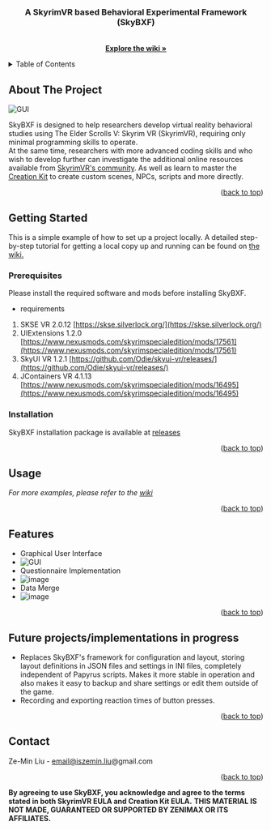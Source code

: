 <div id="top"></div>

<h3 align="center">A SkyrimVR based Behavioral Experimental Framework (SkyBXF)</h3>

  <p align="center">
    <br />
    <a href="https://github.com/ZeminL/SkyBXF/wiki"><strong>Explore the wiki »</strong></a>
    <br />
  </p>
</div>



<!-- TABLE OF CONTENTS -->
<details>
  <summary>Table of Contents</summary>
  <ol>
    <li>
      <a href="#about-the-project">About The Project</a>
    <li>
      <a href="#getting-started">Getting Started</a>
      <ul>
        <li><a href="#prerequisites">Prerequisites</a></li>
        <li><a href="#installation">Installation</a></li>
      </ul>
    </li>
    <li><a href="#usage">Usage</a></li>
    <li><a href="#Features">Features</a></li>
    <li><a href="#contact">Contact</a></li>
  </ol>
</details>



<!-- ABOUT THE PROJECT -->
## About The Project

![GUI](https://user-images.githubusercontent.com/104492587/182148260-dc75965e-d387-4eaf-8841-eca6450fe6f9.png)

SkyBXF is designed to help researchers develop virtual reality behavioral studies using The Elder Scrolls V: Skyrim VR (SkyrimVR), requiring only minimal programming skills to operate. 
<br />
At the same time, researchers with more advanced coding skills and who wish to develop further can investigate the additional online resources available from [SkyrimVR's community](https://www.nexusmods.com/skyrimspecialedition/mods/categories/108/). As well as learn to master the [Creation Kit](https://www.creationkit.com/) to create custom scenes, NPCs, scripts and more directly.

<p align="right">(<a href="#top">back to top</a>)</p>

<!-- GETTING STARTED -->
## Getting Started

This is a simple example of how to set up a project locally. A detailed step-by-step tutorial for getting a local copy up and running can be found on [the wiki.](https://github.com/ZeminL/SkyBXF/wiki)
### Prerequisites

Please install the required software and mods before installing SkyBXF.
* requirements
1. SKSE VR 2.0.12 [https://skse.silverlock.org/](https://skse.silverlock.org/)
2. UIExtensions 1.2.0 [https://www.nexusmods.com/skyrimspecialedition/mods/17561](https://www.nexusmods.com/skyrimspecialedition/mods/17561)
3. SkyUI VR 1.2.1 [https://github.com/Odie/skyui-vr/releases/](https://github.com/Odie/skyui-vr/releases/)
4. JContainers VR 4.1.13 [https://www.nexusmods.com/skyrimspecialedition/mods/16495](https://www.nexusmods.com/skyrimspecialedition/mods/16495)

### Installation

SkyBXF installation package is available at [releases](https://github.com/ZeminL/SkyBXF/releases)


<p align="right">(<a href="#top">back to top</a>)</p>



<!-- USAGE EXAMPLES -->
## Usage

_For more examples, please refer to the [wiki](https://github.com/ZeminL/SkyBXF/wiki)_

<p align="right">(<a href="#top">back to top</a>)</p>



<!-- Features -->
## Features

- Graphical User Interface
- ![GUI](https://user-images.githubusercontent.com/104492587/182148260-dc75965e-d387-4eaf-8841-eca6450fe6f9.png)
- Questionnaire Implementation
- ![image](https://user-images.githubusercontent.com/104492587/166398504-f9d9a017-1aca-465a-af55-f15810687025.png)
- Data Merge
- ![image](https://user-images.githubusercontent.com/104492587/166398534-6a790d7e-2352-4b78-a78e-6838fca05b99.png)

<p align="right">(<a href="#top">back to top</a>)</p>

<!--  Future projects/implementations in progress -->
## Future projects/implementations in progress

- Replaces SkyBXF's framework for configuration and layout, storing layout definitions in JSON files and settings in INI files, completely independent of Papyrus scripts. Makes it more stable in operation and also makes it easy to backup and share settings or edit them outside of the game.
- Recording and exporting reaction times of button presses.

<p align="right">(<a href="#top">back to top</a>)</p>


<!-- CONTACT -->
## Contact

Ze-Min Liu - email@iszemin.liu@gmail.com

<p align="right">(<a href="#top">back to top</a>)</p>


**By agreeing to use SkyBXF, you acknowledge and agree to the terms stated in both SkyrimVR EULA and Creation Kit EULA.**
**THIS MATERIAL IS NOT MADE, GUARANTEED OR SUPPORTED BY ZENIMAX OR ITS AFFILIATES.**
